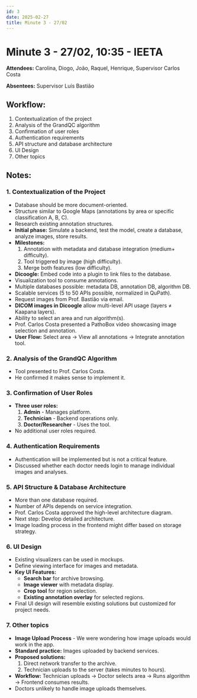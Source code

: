 ```yaml
---
id: 3
date: 2025-02-27
title: Minute 3 - 27/02
---
```


# Minute 3 - 27/02, 10:35 - IEETA

**Attendees:** 
Carolina, Diogo, João, Raquel, Henrique, Supervisor Carlos Costa

**Absentees:** Supervisor Luís Bastião  

## Workflow:
1. Contextualization of the project
2. Analysis of the GrandQC algorithm
3. Confirmation of user roles
4. Authentication requirements
5. API structure and database architecture
6. UI Design
7. Other topics

## Notes:
### 1. **Contextualization of the Project**
   - Database should be more document-oriented.
   - Structure similar to Google Maps (annotations by area or specific classification A, B, C).
   - Research existing annotation structures.
   - **Initial phase:** Simulate a backend, test the model, create a database, analyze images, store results.
   - **Milestones:**
     1. Annotation with metadata and database integration (medium+ difficulty).
     2. Tool triggered by image (high difficulty).
     3. Merge both features (low difficulty).
   - **Dicoogle:** Embed code into a plugin to link files to the database.
   - Visualization tool to consume annotations.
   - Multiple databases possible: metadata DB, annotation DB, algorithm DB.
   - Scalable services (5 to 50 APIs possible, normalized in QuPath).
   - Request images from Prof. Bastião via email.
   - **DICOM images in Dicoogle** allow multi-level API usage (layers ≠ Kaapana layers).
   - Ability to select an area and run algorithm(s).
   - Prof. Carlos Costa presented a PathoBox video showcasing image selection and annotation.
   - **User Flow:** Select area → View all annotations → Integrate annotation tool.

### 2. **Analysis of the GrandQC Algorithm**
   - Tool presented to Prof. Carlos Costa.
   - He confirmed it makes sense to implement it.

### 3. **Confirmation of User Roles**
   - **Three user roles:**
     1. **Admin** - Manages platform.
     2. **Technician** - Backend operations only.
     3. **Doctor/Researcher** - Uses the tool.
   - No additional user roles required.

### 4. **Authentication Requirements**
   - Authentication will be implemented but is not a critical feature.
   - Discussed whether each doctor needs login to manage individual images and analyses.

### 5. **API Structure & Database Architecture**
   - More than one database required.
   - Number of APIs depends on service integration.
   - Prof. Carlos Costa approved the high-level architecture diagram.
   - Next step: Develop detailed architecture.
   - Image loading process in the frontend might differ based on storage strategy.

### 6. **UI Design**
   - Existing visualizers can be used in mockups.
   - Define viewing interface for images and metadata.
   - **Key UI Features:**
     - **Search bar** for archive browsing.
     - **Image viewer** with metadata display.
     - **Crop tool** for region selection.
     - **Existing annotation overlay** for selected regions.
   - Final UI design will resemble existing solutions but customized for project needs.

### 7. Other topics 
   - **Image Upload Process** - We were wondering how image uploads would work in the app.
   - **Standard practice:** Images uploaded by backend services.
   - **Proposed solutions:**
     1. Direct network transfer to the archive.
     2. Technician uploads to the server (takes minutes to hours).
   - **Workflow:** Technician uploads → Doctor selects area → Runs algorithm → Frontend consumes results.
   - Doctors unlikely to handle image uploads themselves.

